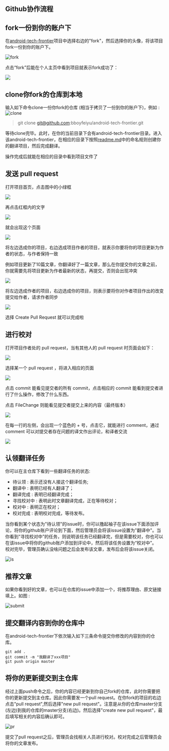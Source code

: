 Github协作流程
---


## fork一份到你的账户下
在[android-tech-frontier](https://github.com/bboyfeiyu/android-tech-frontier)项目中选择右边的"fork"，然后选择你的头像，将该项目fork一份到你的账户下。

![fork](http://img.blog.csdn.net/20150323230517092)

点击“fork”后能在个人主页中看到项目就表示fork成功了：

![](http://img.my.csdn.net/uploads/201504/25/1429948243_6050.png)

## clone你fork的仓库到本地
输入如下命令clone一份你fork的仓库 (相当于拷贝了一份到你的账户下)，例如 : 
![clone](http://img.blog.csdn.net/20150323230449588)

> git clone git@github.com:bboyfeiyu/android-tech-frontier.git

等待clone完毕。此时，在你的当前目录下会有android-tech-frontier目录。进入该android-tech-frontier，在相应的目录下按照[readme.md](readme.md)中的命名规则创建你的翻译项目，然后完成翻译。    

操作完成后就能在相应的目录中看到项目文件了

## 发送 pull request

打开项目首页，点击图中的小绿框

![](http://img.my.csdn.net/uploads/201504/25/1429948415_2193.png)

再点击红框内的文字

![](http://img.my.csdn.net/uploads/201504/25/1429948487_1166.jpg)

就会出现这个页面

![](http://img.my.csdn.net/uploads/201504/25/1429948573_7445.jpg)

将左边选成你的项目，右边选成项目作者的项目，就表示你要将你的项目更新为作者的状态，与作者保持一致

例如项目更新了10篇文章，你翻译好了一篇文章，那么在你提交你的文章之前，你就需要先将项目更新为作者最新的状态，再提交，否则会出现冲突

![](http://img.my.csdn.net/uploads/201504/25/1429948699_7368.jpg)

将左边选成作者的项目，右边选成你的项目，则表示要将你对作者项目作出的改变提交给作者，请求作者同步

![](http://img.my.csdn.net/uploads/201504/25/1429948882_7915.jpg)

选择 Create Pull Request 就可以完成啦

## 进行校对

打开项目作者处的 pull request，当有其他人的 pull request 时页面会如下：

![](http://img.my.csdn.net/uploads/201504/25/1429948986_4450.jpg)

选择某一个 pull request ，将进入相应的页面

![](http://img.my.csdn.net/uploads/201504/25/1429949102_5644.jpg)

点击 commit 能看见提交者的所有 commit，点击相应的 commit 能看到提交者进行了什么操作，修改了什么东西。

点击 FileChange 则能看见提交者提交上来的内容（最终版本）

![](http://img.my.csdn.net/uploads/201504/25/1429949236_2350.jpg)

在每一行的左侧，会出现一个蓝色的 + 号，点击它，就能进行 comment，通过 comment 可以对提交者存在问题的译文作出评论，和译者交流

![](http://img.my.csdn.net/uploads/201504/25/1429949329_3391.jpg)

## 认领翻译任务
你可以在主仓库下看到一些翻译任务的状态: 

* 待认领 : 表示还没有人接这个翻译任务;
* 翻译中 : 表明已经有人翻译了；
* 翻译完成 : 表明已经翻译完成；
* 寻找校对中 : 表明此时文章翻译完成，正在等待校对；
* 校对中 : 表明正在校对；
* 校对完成 : 表明校对完成，等待发布。
 
当你看到某个状态为"待认领"的issue时，你可以撸起袖子在该issue下面添加评论，将你的github账户评论到下面，然后管理员会将该issue设置为"翻译中"。当你看到“寻找校对中”的任务，则说明该任务已经翻译完，但是需要校对，你也可以在该issue中将你的github账户添加到评论中，然后将该任务设置为“校对中”。    
校对完毕，管理员确认没啥问题之后会发布该文章，发布后会将该issue关闭。   

![is](http://img.blog.csdn.net/20150323231540412)


## 推荐文章
如果你看到好的文章，也可以在仓库的issue中添加一个，将推荐理由、原文链接填上。如图 : 

![submit](http://img.blog.csdn.net/20150323231923706)     

## 提交翻译内容到你的仓库中
在android-tech-frontier下依次输入如下三条命令提交你修改的内容到你的仓库。  

```
git add .
git commit -m "我翻译了xxx项目"
git push origin master
```

## 将你的更新提交到主仓库
经过上面push命令之后，你的内容已经更新到你自己fork的仓库，此时你需要把你的更新提交到主仓库。因此你需要发一个pull request。在你fork的项目的右边点击"pull request",然后选择"new pull request"。注意是从你的仓库master分支(左边)到我的仓库的master分支(右边)。然后选择"create new pull request"，最后填写相关的内容后确认即可。

![pr](http://img.blog.csdn.net/20150323230526312)
 
提交了pull request之后，管理员会找相关人员进行校对。校对完成之后管理员会将你的文章发布。       

